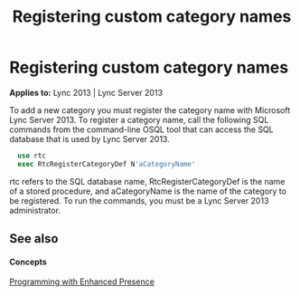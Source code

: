 ﻿---
title: Registering custom category names
TOCTitle: Registering custom category names
ms:assetid: a4e1b8f2-fda6-409a-b847-ac6ede5a81a9
ms:mtpsurl: https://msdn.microsoft.com/library/Dn454641(v=office.15)
ms:contentKeyID: 57093177
ms.date: 07/24/2014
mtps_version: v=office.15
dev_langs:
- sql
---

# Registering custom category names


**Applies to:** Lync 2013 | Lync Server 2013

To add a new category you must register the category name with Microsoft Lync Server 2013. To register a category name, call the following SQL commands from the command-line OSQL tool that can access the SQL database that is used by Lync Server 2013.

``` sql
  use rtc
  exec RtcRegisterCategoryDef N'aCategoryName'
```

rtc refers to the SQL database name, RtcRegisterCategoryDef is the name of a stored procedure, and aCategoryName is the name of the category to be registered. To run the commands, you must be a Lync Server 2013 administrator.

## See also

#### Concepts

[Programming with Enhanced Presence](programming-with-enhanced-presence.md)

